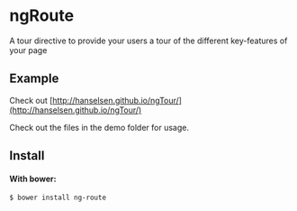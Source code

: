 ngRoute
==============

A tour directive to provide your users a tour of the different key-features of your page

Example
-------

Check out [http://hanselsen.github.io/ngTour/](http://hanselsen.github.io/ngTour/)  
  
Check out the files in the demo folder for usage.  

Install
-------

#### With bower:

    $ bower install ng-route